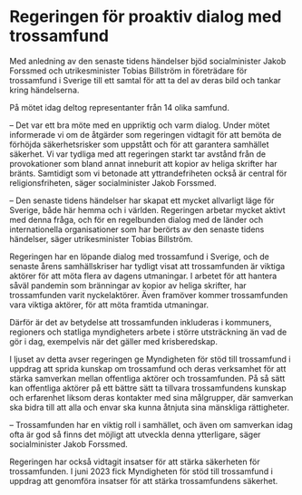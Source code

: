 # Regeringen för proaktiv dialog med trossamfund

Med anledning av den senaste tidens händelser bjöd socialminister Jakob Forssmed och utrikesminister Tobias Billström in företrädare för trossamfund i Sverige till ett samtal för att ta del av deras bild och tankar kring händelserna.

På mötet idag deltog representanter från 14 olika samfund.

– Det var ett bra möte med en uppriktig och varm dialog. Under mötet informerade vi om de åtgärder som regeringen vidtagit för att bemöta de förhöjda säkerhetsrisker som uppstått och för att garantera samhället säkerhet. Vi var tydliga med att regeringen starkt tar avstånd från de provokationer som bland annat inneburit att kopior av heliga skrifter har bränts. Samtidigt som vi betonade att yttrandefriheten också är central för religionsfriheten, säger socialminister Jakob Forssmed.

– Den senaste tidens händelser har skapat ett mycket allvarligt läge för Sverige, både här hemma och i världen. Regeringen arbetar mycket aktivt med denna fråga, och för en regelbunden dialog med de länder och internationella organisationer som har berörts av den senaste tidens händelser, säger utrikesminister Tobias Billström.

Regeringen har en löpande dialog med trossamfund i Sverige, och de senaste årens samhällskriser har tydligt visat att trossamfunden är viktiga aktörer för att möta flera av dagens utmaningar. I arbetet för att hantera såväl pandemin som bränningar av kopior av heliga skrifter, har trossamfunden varit nyckelaktörer. Även framöver kommer trossamfunden vara viktiga aktörer, för att möta framtida utmaningar.

Därför är det av betydelse att trossamfunden inkluderas i kommuners, regioners och statliga myndigheters arbete i större utsträckning än vad de gör i dag, exempelvis när det gäller med krisberedskap.

I ljuset av detta avser regeringen ge Myndigheten för stöd till trossamfund i uppdrag att sprida kunskap om trossamfund och deras verksamhet för att stärka samverkan mellan offentliga aktörer och trossamfunden. På så sätt kan offentliga aktörer på ett bättre sätt ta tillvara trossamfundens kunskap och erfarenhet liksom deras kontakter med sina målgrupper, där samverkan ska bidra till att alla och envar ska kunna åtnjuta sina mänskliga rättigheter.

– Trossamfunden har en viktig roll i samhället, och även om samverkan idag ofta är god så finns det möjligt att utveckla denna ytterligare, säger socialminister Jakob Forssmed.

Regeringen har också vidtagit insatser för att stärka säkerheten för trossamfunden. I juni 2023 fick Myndigheten för stöd till trossamfund i uppdrag att genomföra insatser för att stärka trossamfundens säkerhet.
